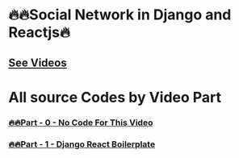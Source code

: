# 🔥🔥Social Network in Django and Reactjs🔥
<!-- ### [🔥🔥Part - 0 -  ]() -->
## [See Videos](https://www.youtube.com/playlist?list=PLsC9YeVUTz39XuuWuRkydFfRBHNrhOrz0)

# All source Codes by Video Part
### [🔥🔥Part - 0 - No Code For This Video]()
### [🔥🔥Part - 1 - Django React Boilerplate](https://github.com/codewithrafiq/Social-Network-in-Django-and-Reactjs/tree/a756d6baa646d7be179235d8cdad04ef27531d7f)
